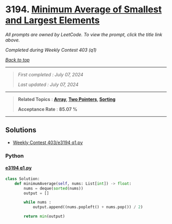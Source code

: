 # 3194. [Minimum Average of Smallest and Largest Elements](<https://leetcode.com/problems/minimum-average-of-smallest-and-largest-elements>)

*All prompts are owned by LeetCode. To view the prompt, click the title link above.*

*Completed during Weekly Contest 403 (q1)*

*[Back to top](<../README.md>)*

------

> *First completed : July 07, 2024*
>
> *Last updated : July 07, 2024*

------

> **Related Topics** : **[Array](<by_topic/Array.md>), [Two Pointers](<by_topic/Two Pointers.md>), [Sorting](<by_topic/Sorting.md>)**
>
> **Acceptance Rate** : **85.07 %**

------

## Solutions

- [Weekly Contest 403/e3194 q1.py](<../my-submissions/Weekly Contest 403/e3194 q1.py>)
### Python
#### [e3194 q1.py](<../my-submissions/Weekly Contest 403/e3194 q1.py>)
```Python
class Solution:
    def minimumAverage(self, nums: List[int]) -> float:
        nums = deque(sorted(nums))
        output = []

        while nums :
            output.append((nums.popleft() + nums.pop()) / 2)

        return min(output)
```

